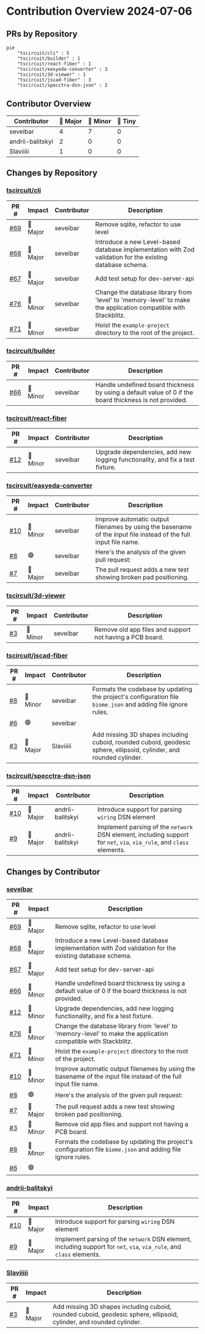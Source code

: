 # Contribution Overview 2024-07-06

## PRs by Repository

```mermaid
pie
    "tscircuit/cli" : 5
    "tscircuit/builder" : 1
    "tscircuit/react-fiber" : 1
    "tscircuit/easyeda-converter" : 3
    "tscircuit/3d-viewer" : 1
    "tscircuit/jscad-fiber" : 3
    "tscircuit/specctra-dsn-json" : 2
```

## Contributor Overview

| Contributor | 🐳 Major | 🐙 Minor | 🐌 Tiny |
|-------------|-------|-------|-------|
| seveibar | 4 | 7 | 0 |
| andrii-balitskyi | 2 | 0 | 0 |
| Slaviiiii | 1 | 0 | 0 |

## Changes by Repository

### [tscircuit/cli](https://github.com/tscircuit/cli)

| PR # | Impact | Contributor | Description |
|------|--------|-------------|-------------|
| [#69](https://github.com/tscircuit/cli/pull/69) | 🐳 Major | seveibar | Remove sqlite, refactor to use level |
| [#68](https://github.com/tscircuit/cli/pull/68) | 🐳 Major | seveibar | Introduce a new Level-based database implementation with Zod validation for the existing database schema. |
| [#67](https://github.com/tscircuit/cli/pull/67) | 🐳 Major | seveibar | Add test setup for dev-server-api |
| [#76](https://github.com/tscircuit/cli/pull/76) | 🐙 Minor | seveibar | Change the database library from 'level' to 'memory-level' to make the application compatible with Stackblitz. |
| [#71](https://github.com/tscircuit/cli/pull/71) | 🐙 Minor | seveibar | Hoist the `example-project` directory to the root of the project. |

### [tscircuit/builder](https://github.com/tscircuit/builder)

| PR # | Impact | Contributor | Description |
|------|--------|-------------|-------------|
| [#66](https://github.com/tscircuit/builder/pull/66) | 🐙 Minor | seveibar | Handle undefined board thickness by using a default value of 0 if the board thickness is not provided. |

### [tscircuit/react-fiber](https://github.com/tscircuit/react-fiber)

| PR # | Impact | Contributor | Description |
|------|--------|-------------|-------------|
| [#12](https://github.com/tscircuit/react-fiber/pull/12) | 🐙 Minor | seveibar | Upgrade dependencies, add new logging functionality, and fix a test fixture. |

### [tscircuit/easyeda-converter](https://github.com/tscircuit/easyeda-converter)

| PR # | Impact | Contributor | Description |
|------|--------|-------------|-------------|
| [#10](https://github.com/tscircuit/easyeda-converter/pull/10) | 🐙 Minor | seveibar | Improve automatic output filenames by using the basename of the input file instead of the full input file name. |
| [#8](https://github.com/tscircuit/easyeda-converter/pull/8) | 🟣 | seveibar | Here's the analysis of the given pull request: |
| [#7](https://github.com/tscircuit/easyeda-converter/pull/7) | 🐳 Major | seveibar | The pull request adds a new test showing broken pad positioning. |

### [tscircuit/3d-viewer](https://github.com/tscircuit/3d-viewer)

| PR # | Impact | Contributor | Description |
|------|--------|-------------|-------------|
| [#3](https://github.com/tscircuit/3d-viewer/pull/3) | 🐙 Minor | seveibar | Remove old app files and support not having a PCB board. |

### [tscircuit/jscad-fiber](https://github.com/tscircuit/jscad-fiber)

| PR # | Impact | Contributor | Description |
|------|--------|-------------|-------------|
| [#8](https://github.com/tscircuit/jscad-fiber/pull/8) | 🐙 Minor | seveibar | Formats the codebase by updating the project's configuration file `biome.json` and adding file ignore rules. |
| [#6](https://github.com/tscircuit/jscad-fiber/pull/6) | 🟣 | seveibar |  |
| [#3](https://github.com/tscircuit/jscad-fiber/pull/3) | 🐳 Major | Slaviiiii | Add missing 3D shapes including cuboid, rounded cuboid, geodesic sphere, ellipsoid, cylinder, and rounded cylinder. |

### [tscircuit/specctra-dsn-json](https://github.com/tscircuit/specctra-dsn-json)

| PR # | Impact | Contributor | Description |
|------|--------|-------------|-------------|
| [#10](https://github.com/tscircuit/specctra-dsn-json/pull/10) | 🐳 Major | andrii-balitskyi | Introduce support for parsing `wiring` DSN element |
| [#9](https://github.com/tscircuit/specctra-dsn-json/pull/9) | 🐳 Major | andrii-balitskyi | Implement parsing of the `network` DSN element, including support for `net`, `via`, `via_rule`, and `class` elements. |

## Changes by Contributor

### [seveibar](https://github.com/seveibar)

| PR # | Impact | Description |
|------|--------|-------------|
| [#69](https://github.com/tscircuit/cli/pull/69) | 🐳 Major | Remove sqlite, refactor to use level |
| [#68](https://github.com/tscircuit/cli/pull/68) | 🐳 Major | Introduce a new Level-based database implementation with Zod validation for the existing database schema. |
| [#67](https://github.com/tscircuit/cli/pull/67) | 🐳 Major | Add test setup for dev-server-api |
| [#66](https://github.com/tscircuit/builder/pull/66) | 🐙 Minor | Handle undefined board thickness by using a default value of 0 if the board thickness is not provided. |
| [#12](https://github.com/tscircuit/react-fiber/pull/12) | 🐙 Minor | Upgrade dependencies, add new logging functionality, and fix a test fixture. |
| [#76](https://github.com/tscircuit/cli/pull/76) | 🐙 Minor | Change the database library from 'level' to 'memory-level' to make the application compatible with Stackblitz. |
| [#71](https://github.com/tscircuit/cli/pull/71) | 🐙 Minor | Hoist the `example-project` directory to the root of the project. |
| [#10](https://github.com/tscircuit/easyeda-converter/pull/10) | 🐙 Minor | Improve automatic output filenames by using the basename of the input file instead of the full input file name. |
| [#8](https://github.com/tscircuit/easyeda-converter/pull/8) | 🟣 | Here's the analysis of the given pull request: |
| [#7](https://github.com/tscircuit/easyeda-converter/pull/7) | 🐳 Major | The pull request adds a new test showing broken pad positioning. |
| [#3](https://github.com/tscircuit/3d-viewer/pull/3) | 🐙 Minor | Remove old app files and support not having a PCB board. |
| [#8](https://github.com/tscircuit/jscad-fiber/pull/8) | 🐙 Minor | Formats the codebase by updating the project's configuration file `biome.json` and adding file ignore rules. |
| [#6](https://github.com/tscircuit/jscad-fiber/pull/6) | 🟣 |  |

### [andrii-balitskyi](https://github.com/andrii-balitskyi)

| PR # | Impact | Description |
|------|--------|-------------|
| [#10](https://github.com/tscircuit/specctra-dsn-json/pull/10) | 🐳 Major | Introduce support for parsing `wiring` DSN element |
| [#9](https://github.com/tscircuit/specctra-dsn-json/pull/9) | 🐳 Major | Implement parsing of the `network` DSN element, including support for `net`, `via`, `via_rule`, and `class` elements. |

### [Slaviiiii](https://github.com/Slaviiiii)

| PR # | Impact | Description |
|------|--------|-------------|
| [#3](https://github.com/tscircuit/jscad-fiber/pull/3) | 🐳 Major | Add missing 3D shapes including cuboid, rounded cuboid, geodesic sphere, ellipsoid, cylinder, and rounded cylinder. |

